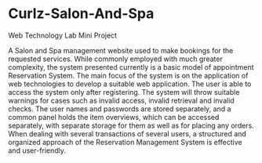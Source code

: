 # Curlz-Salon-And-Spa
Web Technology Lab Mini Project

A Salon and Spa management website used to make bookings for the requested services. While commonly employed with much greater complexity, the system presented currently is a basic model of appointment Reservation System. The main focus of the system is on the application of web technologies to develop a suitable web application. The user is able to access the system only after registering. The system will throw suitable warnings for cases such as invalid access, invalid retrieval and invalid checks. The user names and passwords are stored separately, and a common panel holds the item overviews, which can be accessed separately, with separate storage for them as well as for placing any orders. When dealing with several transactions of several users, a structured and organized approach of the Reservation Management System is effective and user-friendly.


